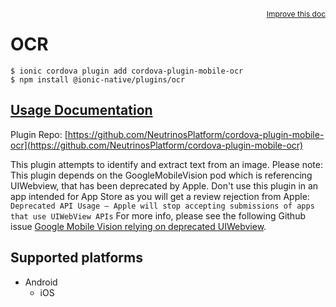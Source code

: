 <a style="float:right;font-size:12px;" href="http://github.com/danielsogl/awesome-cordova-plugins/edit/master/src/@awesome-cordova-plugins/plugins/ocr/index.ts#L115">
  Improve this doc
</a>

# OCR

```
$ ionic cordova plugin add cordova-plugin-mobile-ocr
$ npm install @ionic-native/plugins/ocr
```

## [Usage Documentation](https://ionicframework.com/docs/native/ocr/)

Plugin Repo: [https://github.com/NeutrinosPlatform/cordova-plugin-mobile-ocr](https://github.com/NeutrinosPlatform/cordova-plugin-mobile-ocr)

This plugin attempts to identify and extract text from an image.
Please note: This plugin depends on the GoogleMobileVision pod which is referencing UIWebview, that has been deprecated by Apple.
Don't use this plugin in an app intended for App Store as you will get a review rejection from Apple: `Deprecated API Usage — Apple will stop accepting submissions of apps that use UIWebView APIs`
For more info, please see the following Github issue [Google Mobile Vision relying on deprecated UIWebview](https://github.com/NeutrinosPlatform/cordova-plugin-mobile-ocr/issues/27).

## Supported platforms

- Android
  - iOS
